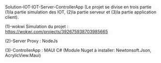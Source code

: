 Solution-IOT-IOT-Server-ControllerApp 
(Le projet se divise en trois partie (1)la partie simulation des IOT, (2)la partie serveur et (3)la partie application client).

(1)-wokwi Simulation du projet : https://wokwi.com/projects/392675938703985665

(2)-Server Proxy : NodeJs

(3)-ControllerApp : MAUI C# 
(Module Nuget à installer: Newtonsoft.Json, AcrylicView.Maui)



